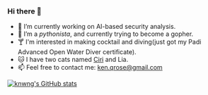 ### Hi there 👋

- 🔭 I’m currently working on AI-based security analysis.
- 🌱 I’m a *pythonista*, and currently trying to become a gopher.
- 🍸 I'm interested in making cocktail and diving(just got my Padi Advanced Open Water Diver certificate).
- 🐱 I have two cats named [Ciri](https://witcher.fandom.com/wiki/Ciri) and Lia.
- 📫 Feel free to contact me: ken.qrose@gmail.com

[![knwng's GitHub stats](https://github-readme-stats.vercel.app/api?username=knwng)](https://github.com/anuraghazra/github-readme-stats)
